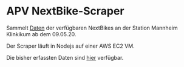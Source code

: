 # APV NextBike-Scraper

Sammelt [Daten](https://nextbike.net/maps/nextbike-official.xml) der verfügbaren NextBikes an der Station Mannheim Klinkikum ab dem 09.05.20.

Der Scraper läuft in Nodejs auf einer AWS EC2 VM.

Die bisher erfassten Daten sind [hier](https://github.com/Eugen987/APVnextBike/blob/master/data/nextBikeData.csv) verfügbar.
